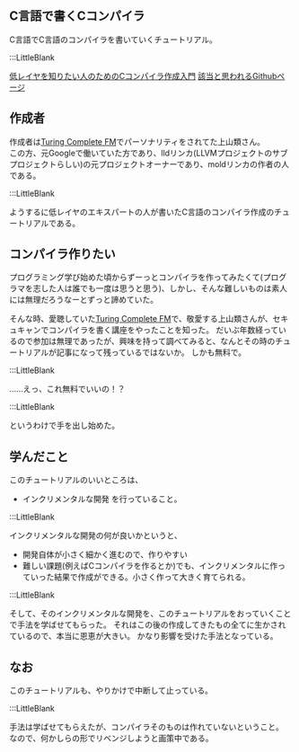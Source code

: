## C言語で書くCコンパイラ

C言語でC言語のコンパイラを書いていくチュートリアル。

:::LittleBlank

[低レイヤを知りたい人のためのCコンパイラ作成入門](https://www.sigbus.info/compilerbook#)
[該当と思われるGithubページ](https://github.com/rui314/9cc)


## 作成者

作成者は[Turing Complete FM](https://www.kip2.dev/influenced/Introduction-C-compiler)でパーソナリティをされてた上山類さん。  
この方、元Googleで働いていた方であり、lldリンカ(LLVMプロジェクトのサブプロジェクトらしい)の元プロジェクトオーナーであり、moldリンカの作者の人である。

:::LittleBlank

ようするに低レイヤのエキスパートの人が書いたC言語のコンパイラ作成のチュートリアルである。

## コンパイラ作りたい

プログラミング学び始めた頃からずーっとコンパイラを作ってみたくて(プログラマを志した人は誰でも一度は思うと思う)、しかし、そんな難しいものは素人には無理だろうなーとずっと諦めていた。

そんな時、愛聴していた[Turing Complete FM](https://www.kip2.dev/influenced/Introduction-C-compiler)で、敬愛する上山類さんが、セキュキャンでコンパイラを書く講座をやったことを知った。
だいぶ年数経っているので参加は無理であったが、興味を持って調べてみると、なんとその時のチュートリアルが記事になって残っているではないか。
しかも無料で。

:::LittleBlank

......えっ、これ無料でいいの！？

:::LittleBlank

というわけで手を出し始めた。

## 学んだこと

このチュートリアルのいいところは、
- インクリメンタルな開発
を行っていること。

:::LittleBlank

インクリメンタルな開発の何が良いかというと、
- 開発自体が小さく細かく進むので、作りやすい
- 難しい課題(例えばCコンパイラを作るとか)でも、インクリメンタルに作っていった結果で作成ができる。小さく作って大きく育てられる。

:::LittleBlank

そして、そのインクリメンタルな開発を、このチュートリアルをおっていくことで手法を学ばせてもらった。
それはこの後の作成してきたもの全てに生かされているので、本当に恩恵が大きい。
かなり影響を受けた手法となっている。

## なお

このチュートリアルも、やりかけで中断して止っている。

:::LittleBlank

手法は学ばせてもらえたが、コンパイラそのものは作れていないということ。
なので、何かしらの形でリベンジしようと画策中である。


